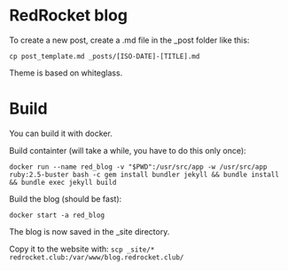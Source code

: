 # RedRocket blog

To create a new post, create a .md file in the \_post folder like this:

```
cp post_template.md _posts/[ISO-DATE]-[TITLE].md
```

Theme is based on whiteglass.

# Build

You can build it with docker.

Build containter (will take a while, you have to do this only once):

`docker run --name red_blog -v "$PWD":/usr/src/app -w /usr/src/app ruby:2.5-buster bash -c gem install bundler jekyll && bundle install && bundle exec jekyll build`

Build the blog (should be fast):

`docker start -a red_blog`

The blog is now saved in the \_site directory.

Copy it to the website with: `scp _site/* redrocket.club:/var/www/blog.redrocket.club/`
